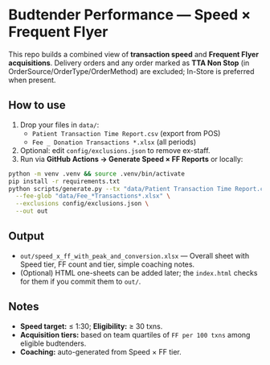 # Budtender Performance — Speed × Frequent Flyer

This repo builds a combined view of **transaction speed** and **Frequent Flyer acquisitions**. Delivery orders and any order marked as **TTA Non Stop** (in OrderSource/OrderType/OrderMethod) are excluded; In-Store is preferred when present.

## How to use
1. Drop your files in `data/`:
   - `Patient Transaction Time Report.csv` (export from POS)
   - `Fee _ Donation Transactions *.xlsx` (all periods)
2. Optional: edit `config/exclusions.json` to remove ex-staff.
3. Run via **GitHub Actions → Generate Speed × FF Reports** or locally:

```bash
python -m venv .venv && source .venv/bin/activate
pip install -r requirements.txt
python scripts/generate.py --tx "data/Patient Transaction Time Report.csv" \
  --fee-glob "data/Fee_*Transactions*.xlsx" \
  --exclusions config/exclusions.json \
  --out out
```

## Output
- `out/speed_x_ff_with_peak_and_conversion.xlsx` — Overall sheet with Speed tier, FF count and tier, simple coaching notes.
- (Optional) HTML one-sheets can be added later; the `index.html` checks for them if you commit them to `out/`.

## Notes
- **Speed target:** ≤ 1:30; **Eligibility:** ≥ 30 txns.
- **Acquisition tiers:** based on team quartiles of `FF per 100 txns` among eligible budtenders.
- **Coaching:** auto-generated from Speed × FF tier.
